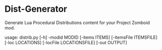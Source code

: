 # Dist-Generator
Generate Lua Procedural Distributions content for your Project Zomboid mod.



usage: distrib.py [-h] -modid MODID [-items ITEMS] [-itemsFile ITEMSFILE] [-loc LOCATIONS]
                  [-locFile LOCATIONSFILE] [-out OUTPUT]



